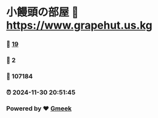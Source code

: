 # 小饅頭の部屋 :link: https://www.grapehut.us.kg 
### :page_facing_up: [19](https://www.grapehut.us.kg/tag.html) 
### :speech_balloon: 2 
### :hibiscus: 107184 
### :alarm_clock: 2024-11-30 20:51:45 
### Powered by :heart: [Gmeek](https://github.com/Meekdai/Gmeek)
